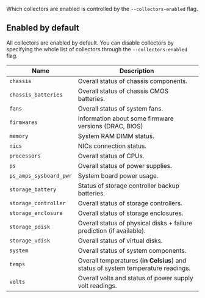 Which collectors are enabled is controlled by the `--collectors-enabled` flag.

## Enabled by default

All collectors are enabled by default. You can disable collectors by specifying the whole list of collectors through the `--collectors-enabled` flag.

| Name                   | Description                                                                      |
| ---------------------- | -------------------------------------------------------------------------------- |
| `chassis`              | Overall status of chassis components.                                            |
| `chassis_batteries`    | Overall status of chassis CMOS batteries.                                        |
| `fans`                 | Overall status of system fans.                                                   |
| `firmwares`            | Information about some firmware versions (DRAC, BIOS)                            |
| `memory`               | System RAM DIMM status.                                                          |
| `nics`                 | NICs connection status.                                                          |
| `processors`           | Overall status of CPUs.                                                          |
| `ps`                   | Overall status of power supplies.                                                |
| `ps_amps_sysboard_pwr` | System board power usage.                                                        |
| `storage_battery`      | Status of storage controller backup batteries.                                   |
| `storage_controller`   | Overall status of storage controllers.                                           |
| `storage_enclosure`    | Overall status of storage enclosures.                                            |
| `storage_pdisk`        | Overall status of physical disks + failure prediction (if available).            |
| `storage_vdisk`        | Overall status of virtual disks.                                                 |
| `system`               | Overall status of system components.                                             |
| `temps`                | Overall temperatures (**in Celsius**) and status of system temperature readings. |
| `volts`                | Overall volts and status of power supply volt readings.                          |
